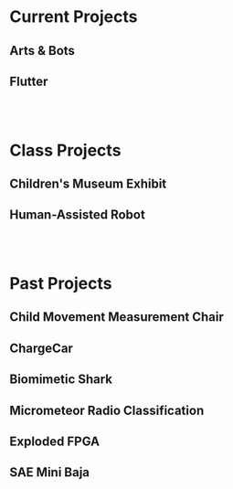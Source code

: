 # [](#header-1)Current Projects

## [](#header-2)Arts & Bots

## [](#header-2)Flutter
 
<br><br>

# [](#header-1)Class Projects

## [](#header-2)Children's Museum Exhibit

## [](#header-2)Human-Assisted Robot

<br><br>

# [](#header-1)Past Projects

## [](#header-2)Child Movement Measurement Chair

## [](#header-2)ChargeCar

## [](#header-2)Biomimetic Shark

## [](#header-2)Micrometeor Radio Classification

## [](#header-2)Exploded FPGA

## [](#header-2)SAE Mini Baja
